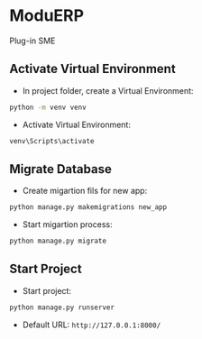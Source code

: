 # ModuERP
Plug-in SME

## Activate Virtual Environment
- In project folder, create a Virtual Environment:
```bash
python -m venv venv
```
- Activate Virtual Environment:
```bash
venv\Scripts\activate
```

## Migrate Database
- Create migartion fils for new app:
```bash
python manage.py makemigrations new_app
```
- Start migartion process:
```bash
python manage.py migrate
```

## Start Project
- Start project:
```bash
python manage.py runserver
```
- Default URL: ```http://127.0.0.1:8000/```
